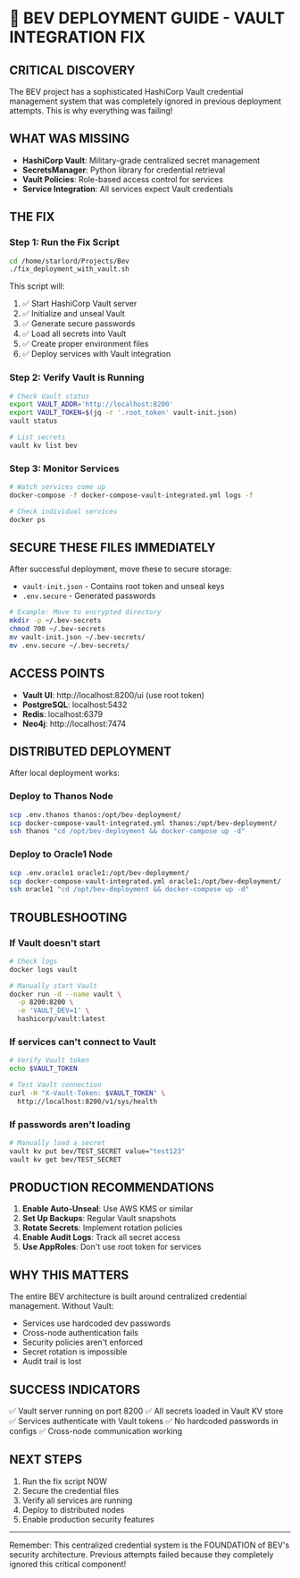 # 🚀 BEV DEPLOYMENT GUIDE - VAULT INTEGRATION FIX

## CRITICAL DISCOVERY
The BEV project has a sophisticated HashiCorp Vault credential management system that was completely ignored in previous deployment attempts. This is why everything was failing!

## WHAT WAS MISSING
- **HashiCorp Vault**: Military-grade centralized secret management
- **SecretsManager**: Python library for credential retrieval  
- **Vault Policies**: Role-based access control for services
- **Service Integration**: All services expect Vault credentials

## THE FIX

### Step 1: Run the Fix Script
```bash
cd /home/starlord/Projects/Bev
./fix_deployment_with_vault.sh
```

This script will:
1. ✅ Start HashiCorp Vault server
2. ✅ Initialize and unseal Vault
3. ✅ Generate secure passwords
4. ✅ Load all secrets into Vault
5. ✅ Create proper environment files
6. ✅ Deploy services with Vault integration

### Step 2: Verify Vault is Running
```bash
# Check Vault status
export VAULT_ADDR='http://localhost:8200'
export VAULT_TOKEN=$(jq -r '.root_token' vault-init.json)
vault status

# List secrets
vault kv list bev
```

### Step 3: Monitor Services
```bash
# Watch services come up
docker-compose -f docker-compose-vault-integrated.yml logs -f

# Check individual services
docker ps
```

## SECURE THESE FILES IMMEDIATELY
After successful deployment, move these to secure storage:
- `vault-init.json` - Contains root token and unseal keys
- `.env.secure` - Generated passwords

```bash
# Example: Move to encrypted directory
mkdir -p ~/.bev-secrets
chmod 700 ~/.bev-secrets
mv vault-init.json ~/.bev-secrets/
mv .env.secure ~/.bev-secrets/
```

## ACCESS POINTS
- **Vault UI**: http://localhost:8200/ui (use root token)
- **PostgreSQL**: localhost:5432
- **Redis**: localhost:6379
- **Neo4j**: http://localhost:7474

## DISTRIBUTED DEPLOYMENT
After local deployment works:

### Deploy to Thanos Node
```bash
scp .env.thanos thanos:/opt/bev-deployment/
scp docker-compose-vault-integrated.yml thanos:/opt/bev-deployment/
ssh thanos "cd /opt/bev-deployment && docker-compose up -d"
```

### Deploy to Oracle1 Node
```bash
scp .env.oracle1 oracle1:/opt/bev-deployment/
scp docker-compose-vault-integrated.yml oracle1:/opt/bev-deployment/
ssh oracle1 "cd /opt/bev-deployment && docker-compose up -d"
```

## TROUBLESHOOTING

### If Vault doesn't start
```bash
# Check logs
docker logs vault

# Manually start Vault
docker run -d --name vault \
  -p 8200:8200 \
  -e 'VAULT_DEV=1' \
  hashicorp/vault:latest
```

### If services can't connect to Vault
```bash
# Verify Vault token
echo $VAULT_TOKEN

# Test Vault connection
curl -H "X-Vault-Token: $VAULT_TOKEN" \
  http://localhost:8200/v1/sys/health
```

### If passwords aren't loading
```bash
# Manually load a secret
vault kv put bev/TEST_SECRET value="test123"
vault kv get bev/TEST_SECRET
```

## PRODUCTION RECOMMENDATIONS

1. **Enable Auto-Unseal**: Use AWS KMS or similar
2. **Set Up Backups**: Regular Vault snapshots
3. **Rotate Secrets**: Implement rotation policies
4. **Enable Audit Logs**: Track all secret access
5. **Use AppRoles**: Don't use root token for services

## WHY THIS MATTERS
The entire BEV architecture is built around centralized credential management. Without Vault:
- Services use hardcoded dev passwords
- Cross-node authentication fails
- Security policies aren't enforced
- Secret rotation is impossible
- Audit trail is lost

## SUCCESS INDICATORS
✅ Vault server running on port 8200
✅ All secrets loaded in Vault KV store
✅ Services authenticate with Vault tokens
✅ No hardcoded passwords in configs
✅ Cross-node communication working

## NEXT STEPS
1. Run the fix script NOW
2. Secure the credential files
3. Verify all services are running
4. Deploy to distributed nodes
5. Enable production security features

---
Remember: This centralized credential system is the FOUNDATION of BEV's security architecture. Previous attempts failed because they completely ignored this critical component!
